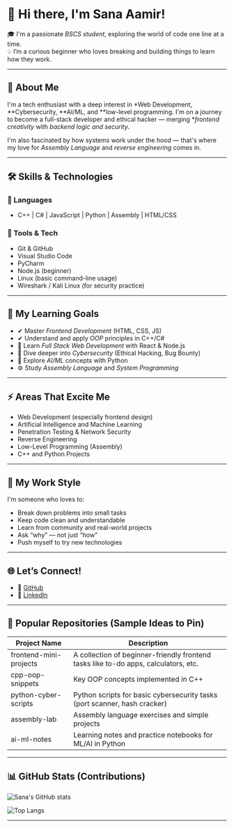  # 👋 Hi there, I'm Sana Aamir!

🎓 I'm a passionate *BSCS student*, exploring the world of code one line at a time.  
💡 I’m a curious beginner who loves breaking and building things to learn how they work.

---

## 🚀 About Me

I'm a tech enthusiast with a deep interest in *Web Development, **Cybersecurity, **AI/ML, and **low-level programming. I'm on a journey to become a full-stack developer and ethical hacker — merging **frontend creativity* with *backend logic and security*.

I'm also fascinated by how systems work under the hood — that's where my love for *Assembly Language* and *reverse engineering* comes in.

---

## 🛠 Skills & Technologies

### 🔹 Languages
- C++ | C# | JavaScript | Python | Assembly | HTML/CSS

### 🔹 Tools & Tech
- Git & GitHub
- Visual Studio Code
- PyCharm
- Node.js (beginner)
- Linux (basic command-line usage)
- Wireshark / Kali Linux (for security practice)

---

## 🎯 My Learning Goals

- ✔ Master *Frontend Development* (HTML, CSS, JS)
- ✔ Understand and apply *OOP* principles in C++/C#
- 🔄 Learn *Full Stack Web Development* with React & Node.js
- 🔐 Dive deeper into *Cybersecurity* (Ethical Hacking, Bug Bounty)
- 🧠 Explore *AI/ML* concepts with Python
- ⚙ Study *Assembly Language* and *System Programming*

---

## ⚡ Areas That Excite Me

- Web Development (especially frontend design)
- Artificial Intelligence and Machine Learning
- Penetration Testing & Network Security
- Reverse Engineering
- Low-Level Programming (Assembly)
- C++ and Python Projects

---

## 🧠 My Work Style

I'm someone who loves to:
- Break down problems into small tasks
- Keep code clean and understandable
- Learn from community and real-world projects
- Ask “why” — not just “how”
- Push myself to try new technologies

---

## 🌐 Let’s Connect!

- 🔗 [GitHub](https://github.com/Sanaamir863)
- 💼 [LinkedIn](https://www.linkedin.com/in/your-link-here)

---

## 📌 Popular Repositories (Sample Ideas to Pin)

| Project Name       | Description |
|--------------------|-------------|
| frontend-mini-projects | A collection of beginner-friendly frontend tasks like to-do apps, calculators, etc. |
| cpp-oop-snippets | Key OOP concepts implemented in C++ |
| python-cyber-scripts | Python scripts for basic cybersecurity tasks (port scanner, hash cracker) |
| assembly-lab | Assembly language exercises and simple projects |
| ai-ml-notes | Learning notes and practice notebooks for ML/AI in Python |

---

## 📊 GitHub Stats (Contributions)

![Sana's GitHub stats](https://github-readme-stats.vercel.app/api?username=Sanaamir863&show_icons=true&theme=radical)

![Top Langs](https://github-readme-stats.vercel.app/api/top-langs/?username=Sanaamir863&layout=compact&theme=radical)

---
 
